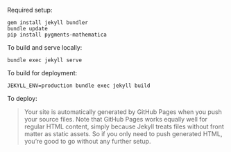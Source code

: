 Required setup:

```shell script
gem install jekyll bundler
bundle update
pip install pygments-mathematica

```

To build and serve locally:
```shell script
bundle exec jekyll serve
```

To build for deployment:
```shell script
JEKYLL_ENV=production bundle exec jekyll build
```

To deploy:

> Your site is automatically generated by GitHub Pages when you push your source files. Note that GitHub Pages works equally well for regular HTML content, simply because Jekyll treats files without front matter as static assets. So if you only need to push generated HTML, you’re good to go without any further setup.
